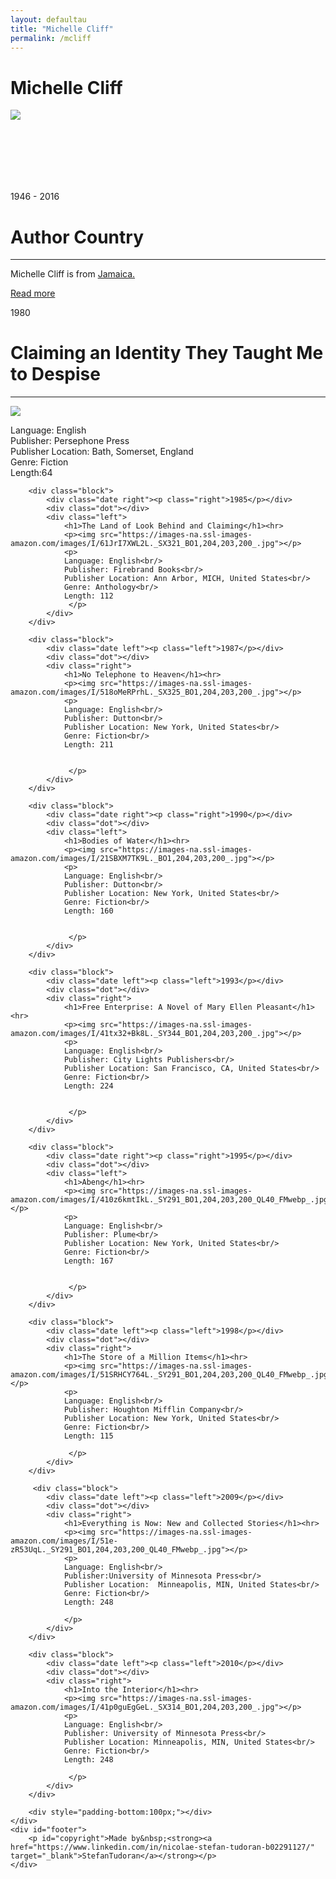 ```yaml
---
layout: defaultau
title: "Michelle Cliff"
permalink: /mcliff
---
```

<!-- partial:index.partial.html -->
<div class="content">
    <h1>Michelle Cliff</h1>
    <div class="quote">
        <div><img src="https://images.gr-assets.com/authors/1411193085p5/45053.jpg" class="logo"></div>
    </div>
    <div class="timeline">
        <div style="padding-bottom:100px;"></div>
        <div class="block">
            <div class="date right"><p class="right"> 1946 - 2016 </p></div>
            <div class="dot"></div>
            <div class="left first">
            <div class="author_country">
                <h1>Author Country</h1><hr>
          <div class="aclocation">  <p>Michelle Cliff is from <a href="http://localhost:4000/4"> Jamaica.</a></p></div>
              <div class="acreadmore">  <a href="https://en.wikipedia.org/wiki/Michelle_Cliff" target="_blank">Read more</a> </div>
            </div>
            </div>
        </div>
        <div class="block">
            <div class="date left"><p class="left">1980</p></div>
            <div class="dot"></div>
            <div class="right">
                <h1>Claiming an Identity They Taught Me to Despise</h1><hr>
                <p><img src="https://images-na.ssl-images-amazon.com/images/I/4135LMJbq6L._SX373_BO1,204,203,200_.jpg"></p>
                <p>
                Language: English<br/>
                Publisher: Persephone Press<br/>
                Publisher Location:  Bath, Somerset, England<br/>
                Genre: Fiction <br/>
                Length:64
                 </p>
            </div>
        </div>

        <div class="block">
            <div class="date right"><p class="right">1985</p></div>
            <div class="dot"></div>
            <div class="left">
                <h1>The Land of Look Behind and Claiming</h1><hr>
                <p><img src="https://images-na.ssl-images-amazon.com/images/I/61JrI7XWL2L._SX321_BO1,204,203,200_.jpg"></p>
                <p>
                Language: English<br/>
                Publisher: Firebrand Books<br/>
                Publisher Location: Ann Arbor, MICH, United States<br/>
                Genre: Anthology<br/>
                Length: 112
                 </p>
            </div>
        </div>

        <div class="block">
            <div class="date left"><p class="left">1987</p></div>
            <div class="dot"></div>
            <div class="right">
                <h1>No Telephone to Heaven</h1><hr>
                <p><img src="https://images-na.ssl-images-amazon.com/images/I/518oMeRPrhL._SX325_BO1,204,203,200_.jpg"></p>
                <p>
                Language: English<br/>
                Publisher: Dutton<br/>
                Publisher Location: New York, United States<br/>
                Genre: Fiction<br/>
                Length: 211


                 </p>
            </div>
        </div>

        <div class="block">
            <div class="date right"><p class="right">1990</p></div>
            <div class="dot"></div>
            <div class="left">
                <h1>Bodies of Water</h1><hr>
                <p><img src="https://images-na.ssl-images-amazon.com/images/I/21SBXM7TK9L._BO1,204,203,200_.jpg"></p>
                <p>
                Language: English<br/>
                Publisher: Dutton<br/>
                Publisher Location: New York, United States<br/>
                Genre: Fiction<br/>
                Length: 160


                 </p>
            </div>
        </div>

        <div class="block">
            <div class="date left"><p class="left">1993</p></div>
            <div class="dot"></div>
            <div class="right">
                <h1>Free Enterprise: A Novel of Mary Ellen Pleasant</h1><hr>
                <p><img src="https://images-na.ssl-images-amazon.com/images/I/41tx32+Bk8L._SY344_BO1,204,203,200_.jpg"></p>
                <p>
                Language: English<br/>
                Publisher: City Lights Publishers<br/>
                Publisher Location: San Francisco, CA, United States<br/>
                Genre: Fiction<br/>
                Length: 224


                 </p>
            </div>
        </div>

        <div class="block">
            <div class="date right"><p class="right">1995</p></div>
            <div class="dot"></div>
            <div class="left">
                <h1>Abeng</h1><hr>
                <p><img src="https://images-na.ssl-images-amazon.com/images/I/410z6kmtIkL._SY291_BO1,204,203,200_QL40_FMwebp_.jpg"></p>
                <p>
                Language: English<br/>
                Publisher: Plume<br/>
                Publisher Location: New York, United States<br/>
                Genre: Fiction<br/>
                Length: 167


                 </p>
            </div>
        </div>

        <div class="block">
            <div class="date left"><p class="left">1998</p></div>
            <div class="dot"></div>
            <div class="right">
                <h1>The Store of a Million Items</h1><hr>
                <p><img src="https://images-na.ssl-images-amazon.com/images/I/51SRHCY764L._SY291_BO1,204,203,200_QL40_FMwebp_.jpg"></p>
                <p>
                Language: English<br/>
                Publisher: Houghton Mifflin Company<br/>
                Publisher Location: New York, United States<br/>
                Genre: Fiction<br/>
                Length: 115

                 </p>
            </div>
        </div>

         <div class="block">
            <div class="date left"><p class="left">2009</p></div>
            <div class="dot"></div>
            <div class="right">
                <h1>Everything is Now: New and Collected Stories</h1><hr>
                <p><img src="https://images-na.ssl-images-amazon.com/images/I/51e-zR53UqL._SY291_BO1,204,203,200_QL40_FMwebp_.jpg"></p>
                <p>
                Language: English<br/>
                Publisher:University of Minnesota Press<br/>
                Publisher Location:  Minneapolis, MIN, United States<br/>
                Genre: Fiction<br/>
                Length: 248

                </p>
            </div>
        </div>

        <div class="block">
            <div class="date left"><p class="left">2010</p></div>
            <div class="dot"></div>
            <div class="right">
                <h1>Into the Interior</h1><hr>
                <p><img src="https://images-na.ssl-images-amazon.com/images/I/41p0guEgGeL._SX314_BO1,204,203,200_.jpg"></p>
                <p>
                Language: English<br/>
                Publisher: University of Minnesota Press<br/>
                Publisher Location: Minneapolis, MIN, United States<br/>
                Genre: Fiction<br/>
                Length: 248

                 </p>
            </div>
        </div>

        <div style="padding-bottom:100px;"></div>
    </div>
    <div id="footer">
        <p id="copyright">Made by&nbsp;<strong><a href="https://www.linkedin.com/in/nicolae-stefan-tudoran-b02291127/" target="_blank">StefanTudoran</a></strong></p>
    </div>
</div>
<!-- partial -->
  <script src='https://cdnjs.cloudflare.com/ajax/libs/jquery/3.1.1/jquery.min.js'></script><script  src="assets/js/authorscript.js"></script>
